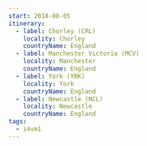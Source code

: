 ```yaml
---
start: 2018-08-05
itinerary:
  - label: Chorley (CRL)
    locality: Chorley
    countryName: England
  - label: Manchester Victoria (MCV)
    locality: Manchester
    countryName: England
  - label: York (YRK)
    locality: York
    countryName: England
  - label: Newcastle (NCL)
    locality: Newcastle
    countryName: England
tags:
  - i4vm1
---
```

